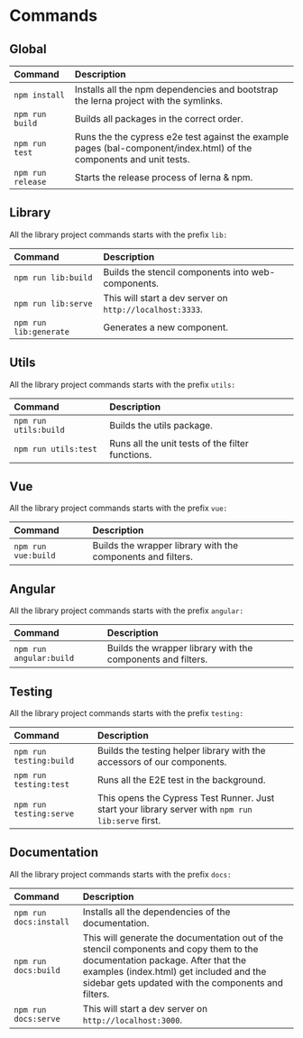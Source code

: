 # Commands

## Global

| Command           | Description                                                                                                          |
| :---------------- | :------------------------------------------------------------------------------------------------------------------- |
| `npm install`     | Installs all the npm dependencies and bootstrap the lerna project with the symlinks.                                 |
| `npm run build`   | Builds all packages in the correct order.                                                                            |
| `npm run test`    | Runs the the cypress e2e test against the example pages (bal-component/index.html) of the components and unit tests. |
| `npm run release` | Starts the release process of lerna & npm.                                                                            |

## Library

All the library project commands starts with the prefix `lib:`

| Command                | Description                                              |
| :--------------------- | :------------------------------------------------------- |
| `npm run lib:build`    | Builds the stencil components into web-components.       |
| `npm run lib:serve`    | This will start a dev server on `http://localhost:3333`. |
| `npm run lib:generate` | Generates a new component.                               |

## Utils

All the library project commands starts with the prefix `utils:`

| Command               | Description                                      |
| :-------------------- | :----------------------------------------------- |
| `npm run utils:build` | Builds the utils package.                        |
| `npm run utils:test`  | Runs all the unit tests of the filter functions. |

## Vue

All the library project commands starts with the prefix `vue:`

| Command             | Description                                                 |
| :------------------ | :---------------------------------------------------------- |
| `npm run vue:build` | Builds the wrapper library with the components and filters. |

## Angular

All the library project commands starts with the prefix `angular:`

| Command                 | Description                                                 |
| :---------------------- | :---------------------------------------------------------- |
| `npm run angular:build` | Builds the wrapper library with the components and filters. |

## Testing

All the library project commands starts with the prefix `testing:`

| Command                 | Description                                                                                        |
| :---------------------- | :------------------------------------------------------------------------------------------------- |
| `npm run testing:build` | Builds the testing helper library with the accessors of our components.                            |
| `npm run testing:test`  | Runs all the E2E test in the background.                                                           |
| `npm run testing:serve` | This opens the Cypress Test Runner. Just start your library server with `npm run lib:serve` first. |

## Documentation

All the library project commands starts with the prefix `docs:`

| Command                | Description                                                                                                                                                                                                                    |
| :--------------------- | :----------------------------------------------------------------------------------------------------------------------------------------------------------------------------------------------------------------------------- |
| `npm run docs:install` | Installs all the dependencies of the documentation.                                                                                                                                                                            |
| `npm run docs:build`   | This will generate the documentation out of the stencil components and copy them to the documentation package. After that the examples (index.html) get included and the sidebar gets updated with the components and filters. |
| `npm run docs:serve`   | This will start a dev server on `http://localhost:3000`.                                                                                                                                                                       |
